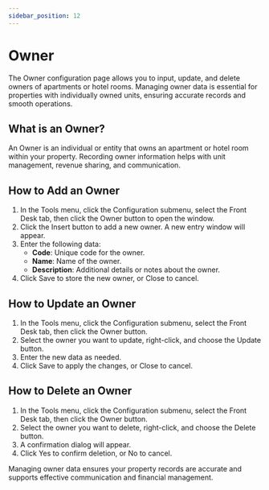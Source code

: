 ```yaml
---
sidebar_position: 12
---
```


# Owner

The Owner configuration page allows you to input, update, and delete owners of apartments or hotel rooms. Managing owner data is essential for properties with individually owned units, ensuring accurate records and smooth operations.

## What is an Owner?

An Owner is an individual or entity that owns an apartment or hotel room within your property. Recording owner information helps with unit management, revenue sharing, and communication.

## How to Add an Owner

1. In the Tools menu, click the Configuration submenu, select the Front Desk tab, then click the Owner button to open the window.
2. Click the Insert button to add a new owner. A new entry window will appear.
3. Enter the following data:
   - **Code**: Unique code for the owner.
   - **Name**: Name of the owner.
   - **Description**: Additional details or notes about the owner.
4. Click Save to store the new owner, or Close to cancel.

## How to Update an Owner

1. In the Tools menu, click the Configuration submenu, select the Front Desk tab, then click the Owner button.
2. Select the owner you want to update, right-click, and choose the Update button.
3. Enter the new data as needed.
4. Click Save to apply the changes, or Close to cancel.

## How to Delete an Owner

1. In the Tools menu, click the Configuration submenu, select the Front Desk tab, then click the Owner button.
2. Select the owner you want to delete, right-click, and choose the Delete button.
3. A confirmation dialog will appear.
4. Click Yes to confirm deletion, or No to cancel.

Managing owner data ensures your property records are accurate and supports effective communication and financial management.
